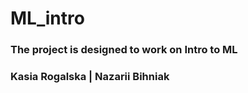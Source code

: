 # ML_intro

### The project is designed to work on Intro to ML
### Kasia Rogalska | Nazarii Bihniak

